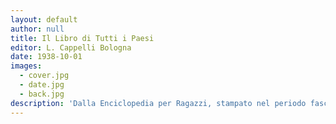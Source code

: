 ```yaml
---
layout: default
author: null
title: Il Libro di Tutti i Paesi
editor: L. Cappelli Bologna
date: 1938-10-01
images:
  - cover.jpg
  - date.jpg
  - back.jpg
description: 'Dalla Enciclopedia per Ragazzi, stampato nel periodo fascista, ne porta chiara traccia nel testo.'
---
```

